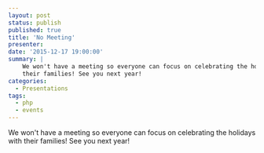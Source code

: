 ```yaml
---
layout: post
status: publish
published: true
title: 'No Meeting'
presenter: 
date: '2015-12-17 19:00:00'
summary: |
    We won't have a meeting so everyone can focus on celebrating the holidays with
    their families! See you next year!
categories:
  - Presentations
tags:
  - php
  - events
---
```

We won't have a meeting so everyone can focus on celebrating the holidays with
their families! See you next year!